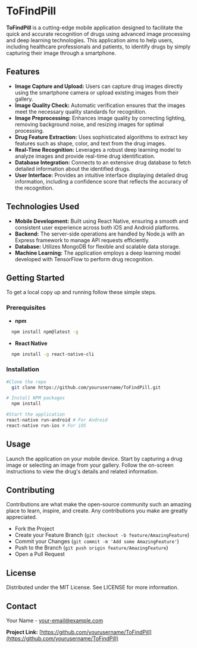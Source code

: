 # ToFindPill

**ToFindPill** is a cutting-edge mobile application designed to facilitate the quick and accurate recognition of drugs using advanced image processing and deep learning technologies. This application aims to help users, including healthcare professionals and patients, to identify drugs by simply capturing their image through a smartphone.

## Features

- **Image Capture and Upload:** Users can capture drug images directly using the smartphone camera or upload existing images from their gallery.
- **Image Quality Check:** Automatic verification ensures that the images meet the necessary quality standards for recognition.
- **Image Preprocessing:** Enhances image quality by correcting lighting, removing background noise, and resizing images for optimal processing.
- **Drug Feature Extraction:** Uses sophisticated algorithms to extract key features such as shape, color, and text from the drug images.
- **Real-Time Recognition:** Leverages a robust deep learning model to analyze images and provide real-time drug identification.
- **Database Integration:** Connects to an extensive drug database to fetch detailed information about the identified drugs.
- **User Interface:** Provides an intuitive interface displaying detailed drug information, including a confidence score that reflects the accuracy of the recognition.

## Technologies Used

- **Mobile Development:** Built using React Native, ensuring a smooth and consistent user experience across both iOS and Android platforms.
- **Backend:** The server-side operations are handled by Node.js with an Express framework to manage API requests efficiently.
- **Database:** Utilizes MongoDB for flexible and scalable data storage.
- **Machine Learning:** The application employs a deep learning model developed with TensorFlow to perform drug recognition.

## Getting Started

To get a local copy up and running follow these simple steps.

### Prerequisites

- **npm**
```bash
  npm install npm@latest -g
```
- **React Native**
```bash
  npm install -g react-native-cli
```


### Installation

```bash
#Clone the repo
  git clone https://github.com/yourusername/ToFindPill.git

# Install NPM packages
  npm install

#Start the application
react-native run-android # For Android
react-native run-ios # For iOS
```

## Usage

Launch the application on your mobile device. Start by capturing a drug image or selecting an image from your gallery. Follow the on-screen instructions to view the drug's details and related information.

## Contributing

Contributions are what make the open-source community such an amazing place to learn, inspire, and create. Any contributions you make are greatly appreciated.

- Fork the Project
- Create your Feature Branch (`git checkout -b feature/AmazingFeature`)
- Commit your Changes (`git commit -m 'Add some AmazingFeature'`)
- Push to the Branch (`git push origin feature/AmazingFeature`)
- Open a Pull Request

## License

Distributed under the MIT License. See LICENSE for more information.

## Contact

Your Name - your-email@example.com

**Project Link:** [https://github.com/yourusername/ToFindPill](https://github.com/yourusername/ToFindPill)

